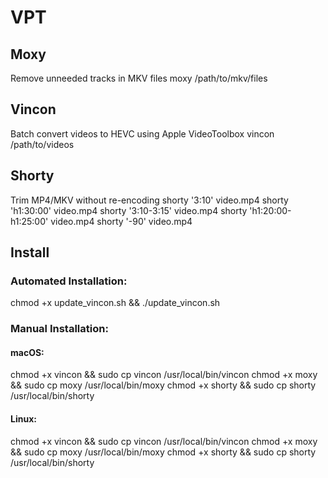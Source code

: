 # VPT

## Moxy
Remove unneeded tracks in MKV files
moxy /path/to/mkv/files

## Vincon
Batch convert videos to HEVC using Apple VideoToolbox
vincon /path/to/videos

## Shorty
Trim MP4/MKV without re-encoding
shorty '3:10' video.mp4
shorty 'h1:30:00' video.mp4
shorty '3:10-3:15' video.mp4
shorty 'h1:20:00-h1:25:00' video.mp4
shorty '-90' video.mp4

## Install

### Automated Installation:
chmod +x update_vincon.sh && ./update_vincon.sh

### Manual Installation:

#### macOS:
chmod +x vincon && sudo cp vincon /usr/local/bin/vincon
chmod +x moxy && sudo cp moxy /usr/local/bin/moxy
chmod +x shorty && sudo cp shorty /usr/local/bin/shorty

#### Linux:
chmod +x vincon && sudo cp vincon /usr/local/bin/vincon
chmod +x moxy && sudo cp moxy /usr/local/bin/moxy
chmod +x shorty && sudo cp shorty /usr/local/bin/shorty